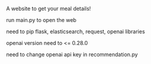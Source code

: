 A website to get your meal details!

run main.py to open the web

need to pip flask, elasticsearch, request, openai libraries

openai version need to <= 0.28.0

need to change openai api key in recommendation.py
